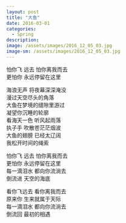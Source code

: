 ```yaml
---
layout: post
title: "大鱼"
date: 2016-03-01
categories:
  - Spring
description: 
image: /assets/images/2016_12_05_03.jpg
image-sm: /assets/images/2016_12_05_03.jpg
---
```

怕你飞 远去 怕你离我而去  
更怕你 永远停留在这里  


海浪无声 将夜幕深深淹没  
漫过天空尽头的角落  
大鱼在梦境的缝隙里游过  
凝望你沉睡的轮廓  
看海天一色 听风起雨落  
执子手 吹散苍茫茫烟波  
大鱼的翅膀 已经太辽阔  
我松开时间的绳索  


怕你飞 远去 怕你离我而去  
更怕你 永远停留在这里  
每一滴泪水 都向你流淌去  
倒流进 天空的海底   

看你飞远去 看你离我而去   
原来你 生来就属于天际  
每一滴泪水 都向你流淌去  
倒流回 最初的相遇  